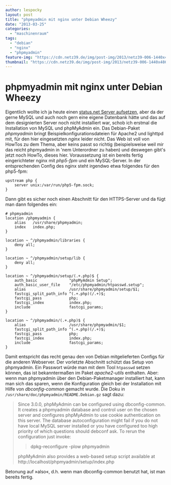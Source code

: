 ```yaml
---
author: lespocky
layout: post
title: "phpmyadmin mit nginx unter Debian Wheezy"
date: "2013-03-25"
categories: 
  - "maschinenraum"
tags: 
  - "debian"
  - "nginx"
  - "phpmyadmin"
feature-img: "https://cdn.netz39.de/img/post-img/2013/netz39-006-1440x486.jpg"
thumbnail: "https://cdn.netz39.de/img/post-img/2013/netz39-006-1440x486.jpg"
---
```


# phpmyadmin mit nginx unter Debian Wheezy

Eigentlich wollte ich ja heute einen [status.net Server aufsetzen](http://status.net/), aber da der gerne MySQL und auch noch gern eine eigene Datenbank hätte und das auf dem designierten Server noch nicht installiert war, schob ich erstmal die Installation von MySQL und phpMyAdmin ein. Das Debian-Paket _phpmyadmin_ bringt Beispielkonfigurationsdateien für Apache2 und lighttpd mit, für den hier eingesetzten _nginx_ leider nicht. Das Web ist voll von HowTos zu dem Thema, aber keins passt so richtig (beispielsweise weil mir das reicht phpmyadmin in 'nem Unterordner zu haben) und deswegen gibt's jetzt noch HowTo, dieses hier. Voraussetzung ist ein bereits fertig eingerichteter nginx mit _php5-fpm_ und ein MySQL-Server. In der entsprechenden Config des nginx steht irgendwo etwa folgendes für den php5-fpm:

    upstream php {
        server unix:/var/run/php5-fpm.sock;
    }

Dann gibt es sicher noch einen Abschnitt für den HTTPS-Server und da fügt man dann folgendes ein:

    # phpmyadmin
    location /phpmyadmin {
        alias   /usr/share/phpmyadmin;
        index   index.php;
    }

    location ~ ^/phpmyadmin/libraries {
        deny all;   
    }

    location ~ ^/phpmyadmin/setup/lib {
        deny all;  
    }

    location ~ ^/phpmyadmin/setup/(.+.php)$ {
        auth_basic              "phpMyAdmin Setup";
        auth_basic_user_file    "/etc/phpmyadmin/htpasswd.setup";
        alias                   /usr/share/phpmyadmin/setup/$1;
        fastcgi_split_path_info ^(.+.php)(/.+)$;
        fastcgi_pass            php;
        fastcgi_index           index.php;
        include                 fastcgi_params;   
    }

    location ~ ^/phpmyadmin/(.+.php)$ {
        alias                   /usr/share/phpmyadmin/$1;
        fastcgi_split_path_info ^(.+.php)(/.+)$;
        fastcgi_pass            php;
        fastcgi_index           index.php;
        include                 fastcgi_params;
    }

Damit entspricht das recht genau den von Debian mitgelieferten Configs für die anderen Webserver. Der vorletzte Abschnitt schützt das Setup von phpmyadmin. Ein Passwort würde man mit dem Tool `htpasswd` setzen können, das ist bekanntermaßen im Paket _apache2-utils_ enthalten. Aber: wenn man phpmyadmin über den Debian-Paketmanager installiert hat, kann man sich das sparen, wenn die Konfiguration gleich bei der Installation mit Hilfe von _dbconfig-common_ gemacht wurde. Die Doku in `/usr/share/doc/phpmyadmin/README.Debian.gz` sagt dazu:

> Since 3.0.0, phpMyAdmin can be configured using dbconfig-common. It creates a phpmyadmin database and control user on the chosen server and configures phpMyAdmin to use cookie authentication on this server. The database autoconfiguration might fail if you do not have local MySQL server installed or you have configured too high priority of which questions should debconf ask. To rerun the configuration just invoke:
> 
>> dpkg-reconfigure -plow phpmyadmin
> 
> phpMyAdmin also provides a web-based setup script available at http://localhost/phpmyadmin/setup/index.php

Betonung auf »also«, d.h. wenn man dbconfig-common benutzt hat, ist man bereits fertig.
